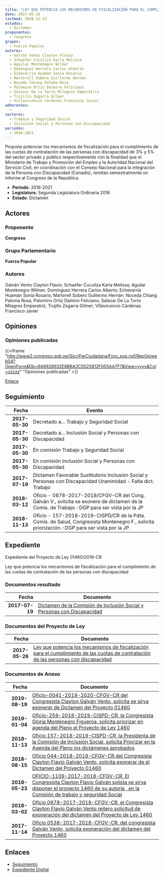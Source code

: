 ```yaml
---
title: "LEY QUE POTENCIA LOS MECANISMOS DE FISCALIZACIÓN PARA EL CUMPLIMIENTO DE LAS CUOTAS DE CONTRATACIÓN DE LAS PERSONAS CON DISCAPACIDAD"
date: 2017-05-26
lastmod: 2018-11-13
estados: 
  - Dictamen
proponentes: 
  - Congreso
grupos: 
  - Fuerza Popular
autores: 
  - Galván Vento Clayton Flavio
  - Schaefer Cuculiza Karla Melissa
  - Aguilar Montenegro Wilmer
  - Domínguez Herrera Carlos Alberto
  - Echevarría Huamán Sonia Rosario
  - Martorell Sobero Guillermo Hernán
  - Noceda Chiang Paloma Rosa
  - Palomino Ortiz Dalmiro Feliciano
  - Salazar De La Torre Milagros Emperatriz
  - Trujillo Zegarra Gilmer
  - Villavicencio Cárdenas Francisco Javier
adherentes: 
  - 
sectores: 
  - Trabajo y Seguridad Social
  - Inclusión Social y Personas con Discapacidad
periodos: 
  - 2016-2021
---
```


Propone potenciar los mecanismos de fiscalización para el cumplimiento de las cuotas de contratación de las personas con discapacidad de 3% y 5% del sector privado y público respectivamente con la finalidad que el Ministerio de Trabajo y Promoción del Empleo y la Autoridad Nacional del Servicio Civil, en coordinación con el Consejo Nacional para la integración de la Persona con Discapacidad (Conadis), remitan semestralmente un informe al Congreso de la República.

- **Periodo**: 2016-2021
- **Legislatura**: Segunda Legislatura Ordinaria 2016
- **Estado**: Dictamen

## Actores

### Proponente

**Congreso**

### Grupo Parlamentario

**Fuerza Popular**

### Autores

Galván Vento Clayton Flavio; Schaefer Cuculiza Karla Melissa; Aguilar Montenegro Wilmer; Domínguez Herrera Carlos Alberto; Echevarría Huamán Sonia Rosario; Martorell Sobero Guillermo Hernán; Noceda Chiang Paloma Rosa; Palomino Ortiz Dalmiro Feliciano; Salazar De La Torre Milagros Emperatriz; Trujillo Zegarra Gilmer; Villavicencio Cárdenas Francisco Javier


## Opiniones

### Opiniones publicadas

{{<iframe "http://www2.congreso.gob.pe/Sicr/ParCiudadana/Foro_pvp.nsf/RepOpiweb04?OpenForm&Db=6A9928932E8BBA3C0525812F005AA7F7&View=yyyy&Col=zzzzz" "Opiniones publicadas" >}}

[Enlace](http://www2.congreso.gob.pe/Sicr/ParCiudadana/Foro_pvp.nsf/RepOpiweb04?OpenForm&Db=6A9928932E8BBA3C0525812F005AA7F7&View=yyyy&Col=zzzzz)

## Seguimiento

| Fecha | Evento |
|------:|--------|
| **2017-05-30** | Decretado a... Trabajo y Seguridad Social|
| **2017-05-30** | Decretado a... Inclusión Social y Personas con Discapacidad|
| **2017-05-30** | En comisión Trabajo y Seguridad Social|
| **2017-05-30** | En comisión Inclusión Social y Personas con Discapacidad|
| **2017-07-19** | Dictamen Favorable Sustitutorio Inclusión Social y Personas con Discapacidad Unanimidad - Falta dict. Trabajo|
| **2018-03-12** | Oficio - 0878-2017-2018/CFGV-CR del Cong. Galván V., solicita se exonere de dictamen de la Comis. de Trabajo.-DGP para ser vista por la JP|
| **2018-11-13** | Oficio - 157-2018-2019-CISPD/CR de la Pdta. Comis. de Salud, Congresista Montenegro F., solicita priorización.-DGP para ser vista por la JP.|


## Expediente

Expediente del Proyecto de Ley 01460/2016-CR

Ley que potencia los mecanismos de fiscalización para el cumplimiento de las cuotas de contratación de las personas con discapacidad


### Documentos resultado

| Fecha | Documento |
|------:|--------|
| **2017-07-19** | [Dictamen de la Comisión de Inclusión Social y Personas con Discapacidad](http://www.leyes.congreso.gob.pe/Documentos/2016_2021/Dictamenes/Proyectos_de_Ley/01460DC13MAY20170719.PDF) |

### Documentos del Proyecto de Ley

| Fecha | Documento |
|------:|--------|
| **2017-05-26** | [Ley que potencia los mecanismos de fiscalización para el cumplimiento de las cuotas de contratación de las personas con discapacidad](http://www.leyes.congreso.gob.pe/Documentos/2016_2021/Proyectos_de_Ley_y_de_Resoluciones_Legislativas/PL0146020170526.PDF) |

### Documentos de Anexo

| Fecha | Documento |
|------:|--------|
| **2019-08-19** | [Oficio-0041-2019-2020-CFGV-CR del Congresista Clayton Galván Vento, solicita se sirva exonerar de Dictamen del Proyecto 01460](http://www.leyes.congreso.gob.pe/Documentos/2016_2021/Oficios/Congresistas/OFICIO-0041-2019-2020-CFGV-CR.pdf) |
| **2019-01-04** | [Oficio-259-2018-2019-CISPD-CR, la Congresista Gloria Montenegro Figueroa, solicita priorizar en agenda del Pleno el Proyecto de Ley 1460](http://www.leyes.congreso.gob.pe/Documentos/2016_2021/Oficios/Comisiones_Ordinarias/OFICIO-259-2018-2019-CISPD-CR.pdf) |
| **2018-11-13** | [Oficio 157-2018-2019-CISPD-CR, la Presidenta de la Comisión de Inclusión Social, solicita Priorizar en la Agenda del Pleno los dictámenes aprobados](http://www.leyes.congreso.gob.pe/Documentos/2016_2021/Oficios/Comisiones_Ordinarias/OFICIO-157-2018-2019-CISPD-CR.PDF) |
| **2018-08-15** | [Oficio 044-2018-2019-CFGV-CR del Congresista Clayton Flavio Galván Vento, solicita exonerar de el Dictamen del Proyecto 01460](http://www.leyes.congreso.gob.pe/Documentos/2016_2021/Oficios/Congresistas/OFICIO-044-2018-2019-CFGV-CR.pdf) |
| **2018-05-23** | [OFICIO-1109-2017-2018-CFGV-CR, El Congresista Clayton Flavio Galván solista se sirva disponer el proyecto 1460 de su autoría , en la Comisión de trabajo y seguridad Social](http://www.leyes.congreso.gob.pe/Documentos/2016_2021/Oficios/Congresistas/OFICIO-1109-2017-2018-CFGV-CR.pdf) |
| **2018-03-02** | [Oficio 0878-2017-2018-CFGV-CR, el Congresista Clayton Flavio Galván Vento reitero solicitud de exoneración del dictamen del Proyecto de Ley 1460](http://www.leyes.congreso.gob.pe/Documentos/2016_2021/Oficios/Congresistas/OFICIO-0878-2017-2018-CFGV-CR.pdf) |
| **2017-11-14** | [Oficio 0538-2017-2018-CFGV-CR, del congresista Galván Vento, solicita exoneración del dictamen del Proyecto 1460](http://www.leyes.congreso.gob.pe/Documentos/2016_2021/Oficios/Congresistas/OFICIO-0538-2017-2018-CFGV-CR.pdf) |

## Enlaces 

- [Seguimiento](http://www2.congreso.gob.pe/Sicr/TraDocEstProc/CLProLey2016.nsf/f7fff46988ca05b1052578e100829cc7/8d1ab20ab998a02b0525812f0051cd99?OpenDocument)
- [Expediente Digital](http://www2.congreso.gob.pe/Sicr/TraDocEstProc/CLProLey2016.nsf/f7fff46988ca05b1052578e100829cc7/8d1ab20ab998a02b0525812f0051cd99?OpenDocument&Click=05257FB7005EB655.eb71d0cf91d8294e05256cdf006b5706/$Body/0.1C6C)
